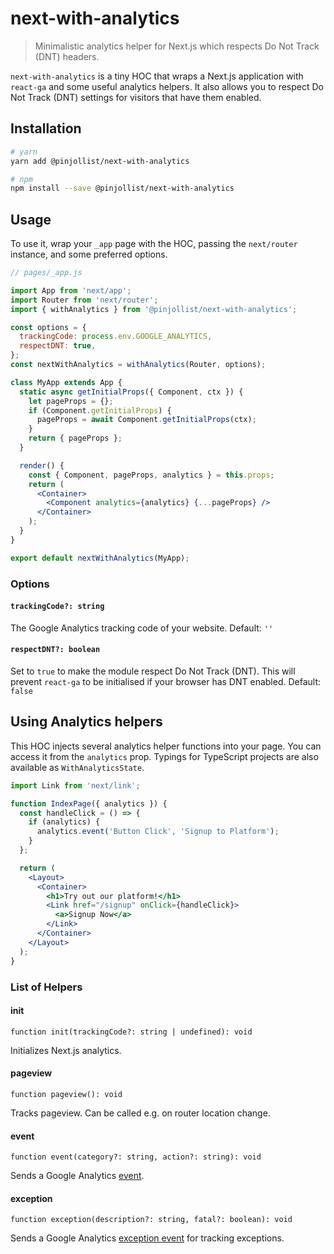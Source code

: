 # next-with-analytics

> Minimalistic analytics helper for Next.js which respects Do Not Track (DNT) headers.

`next-with-analytics` is a tiny HOC that wraps a Next.js application with `react-ga` and some useful analytics helpers. It also allows you to respect Do Not Track (DNT) settings for visitors that have them enabled.

## Installation

```bash
# yarn
yarn add @pinjollist/next-with-analytics

# npm
npm install --save @pinjollist/next-with-analytics
```

## Usage

To use it, wrap your `_app` page with the HOC, passing the `next/router` instance, and some preferred options.

```jsx
// pages/_app.js

import App from 'next/app';
import Router from 'next/router';
import { withAnalytics } from '@pinjollist/next-with-analytics';

const options = {
  trackingCode: process.env.GOOGLE_ANALYTICS,
  respectDNT: true,
};
const nextWithAnalytics = withAnalytics(Router, options);

class MyApp extends App {
  static async getInitialProps({ Component, ctx }) {
    let pageProps = {};
    if (Component.getInitialProps) {
      pageProps = await Component.getInitialProps(ctx);
    }
    return { pageProps };
  }

  render() {
    const { Component, pageProps, analytics } = this.props;
    return (
      <Container>
        <Component analytics={analytics} {...pageProps} />
      </Container>
    );
  }
}

export default nextWithAnalytics(MyApp);
```

### Options

#### `trackingCode?: string`

The Google Analytics tracking code of your website. Default: `''`

#### `respectDNT?: boolean`

Set to `true` to make the module respect Do Not Track (DNT). This will prevent `react-ga` to be initialised if your browser has DNT enabled. Default: `false`

## Using Analytics helpers

This HOC injects several analytics helper functions into your page. You can access it from the `analytics` prop. Typings for TypeScript projects are also available as `WithAnalyticsState`.

```jsx
import Link from 'next/link';

function IndexPage({ analytics }) {
  const handleClick = () => {
    if (analytics) {
      analytics.event('Button Click', 'Signup to Platform');
    }
  };

  return (
    <Layout>
      <Container>
        <h1>Try out our platform!</h1>
        <Link href="/signup" onClick={handleClick}>
          <a>Signup Now</a>
        </Link>
      </Container>
    </Layout>
  );
}
```

### List of Helpers

#### init

`function init(trackingCode?: string | undefined): void`

Initializes Next.js analytics.

#### pageview

`function pageview(): void`

Tracks pageview. Can be called e.g. on router location change.

#### event

`function event(category?: string, action?: string): void`

Sends a Google Analytics [event](https://developers.google.com/analytics/devguides/collection/analyticsjs/events).

#### exception

`function exception(description?: string, fatal?: boolean): void`

Sends a Google Analytics [exception event](https://developers.google.com/analytics/devguides/collection/analyticsjs/exceptions) for tracking exceptions.
